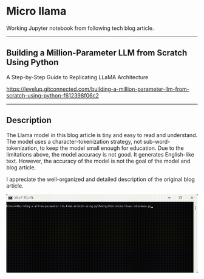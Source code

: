 # Micro llama

Working Jupyter notebook from following tech blog article.

----

## Building a Million-Parameter LLM from Scratch Using Python
A Step-by-Step Guide to Replicating LLaMA Architecture

https://levelup.gitconnected.com/building-a-million-parameter-llm-from-scratch-using-python-f612398f06c2

----
## Description

The Llama model in this blog article is tiny and easy to read and understand.
The model uses a character-tokenization strategy, not sub-word-tokenization, to keep the model small enough for education.
Due to the limitations above, the model accuracy is not good. It generates English-like text. However, the accuracy of the model is not the goal of the model and blog article.

I appreciate the well-organized and detailed description of the original blog article.

![micro-llama](./resources/micro-llama.gif)